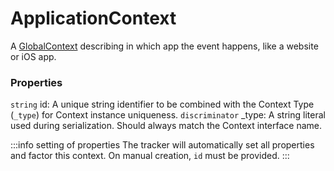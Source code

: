 # ApplicationContext
A [GlobalContext](/taxonomy/reference/global-contexts/overview.md) describing in which app the event happens, like a website or iOS app.

### Properties
`string` id: A unique string identifier to be combined with the Context Type (`_type`) 
for Context instance uniqueness.
`discriminator` _type: A string literal used during serialization. Should always match the Context interface name.

:::info setting of properties
The tracker will automatically set all properties and factor this context. On manual creation, `id` must be provided.
:::
